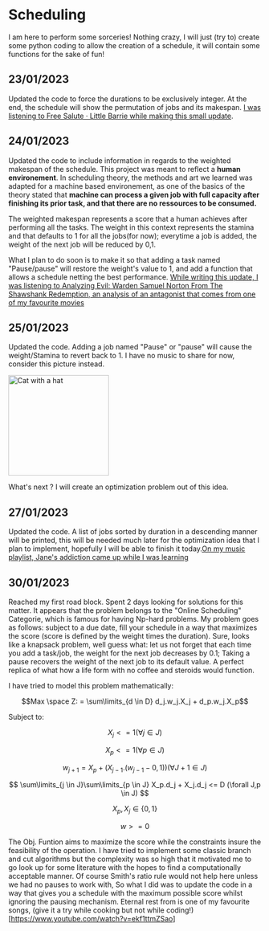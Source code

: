 # Scheduling
I am here to perform some sorceries!
Nothing crazy, I will just (try to) create some python coding to allow the creation of a schedule, it will contain some functions for the sake of fun!

## 23/01/2023
Updated the code to force the durations to be exclusively integer. At the end, the schedule will show the permutation of jobs and its makespan.
[I was listening to Free Salute · Little Barrie while making this small update](https://www.youtube.com/watch?v=kH6sJtRljW4).

## 24/01/2023

Updated the code to include information in regards to the weighted makespan of the schedule. 
This project was meant to reflect a **human environement**. In scheduling theory, the methods and art we learned was adapted for a machine based environement, as one of the basics of the theory stated that **machine can process a given job with full capacity after finishing its prior task, and that there are no ressources to be consumed.** 

The weighted makespan represents a score that a human achieves after performing all the tasks. The weight in this context represents the stamina and that defaults to 1 for all the jobs(for now); everytime a job is added, the weight of the next job will be reduced by 0,1.

What I plan to do soon is to make it so that adding a task named "Pause/pause" will restore the weight's value to 1, and add a function that allows a schedule netting the best performance.
[While writing this update, I was listening to Analyzing Evil: Warden Samuel Norton From The Shawshank Redemption, an analysis of an antagonist that comes from one of my favourite movies](https://www.youtube.com/watch?v=07sIviggH8M)


## 25/01/2023

Updated the code. Adding a job named "Pause" or "pause" will cause the weight/Stamina to revert back to 1. I have no music to share for now, consider this picture instead.

<img src="https://pbs.twimg.com/media/FLt0yAhXIAEhiH4?format=jpg" alt="Cat with a hat" width="200"/>

What's next ? I will create an optimization problem out of this idea. 

## 27/01/2023 

Updated the code. A list of jobs sorted by duration in a descending manner will be printed, this will be needed much later for the optimization idea that I plan to implement, hopefully I will be able to finish it today.[On my music playlist, Jane's addiction came up while I was learning](https://www.youtube.com/watch?v=KV3ozZoQ13M)


## 30/01/2023

Reached my first road block. Spent 2 days looking for solutions for this matter. It appears that the problem belongs to the "Online Scheduling" Categorie, which is famous for having Np-hard problems. My problem goes as follows: subject to a due date, fill your schedule in a way that maximizes the score (score is defined by the weight times the duration). Sure, looks like a knapsack problem, well guess what: let us not forget that each time you add a task/job, the weight for the next job decreases by 0.1; Taking a pause recovers the weight of the next job to its default value. A perfect replica of what how a life form with no coffee and steroids would function.

I have tried to model this problem mathematically:

$$Max \space Z: = \sum\limits_{d \in D} d_j.w_j.X_j + d_p.w_j.X_p$$

Subject to: 

$$ X_j <= 1 (\forall j \in J) $$

$$ X_p <=1 (\forall p \in J) $$

$$ w_{j+1} = X_p + (X_{j-1} . (w_{j-1} - 0,1 )) (\forall J+1 \in J) $$  

$$ \sum\limits_{j \in J}\sum\limits_{p \in J} X_p.d_j + X_j.d_j <= D (\forall J,p \in J) $$


$$ X_p, X_j \in \{0,1\} $$

 $$ w >= 0$$


The Obj. Funtion aims to maximize the score while the constraints insure the feasibility of the operation. I have tried to implement some classic branch and cut algorithms but the complexity was so high that it motivated me to go look up for some literature with the hopes to find a computationally acceptable manner. Of course Smith's ratio rule would not help here unless we had no pauses to work with, So what I did was to update the code in a way that gives you a schedule with the maximum possible score whilst ignoring the pausing mechanism. Eternal rest from is one of my favourite songs, (give it a try while cooking but not while coding!)[https://www.youtube.com/watch?v=ekf1ttmZSao]
